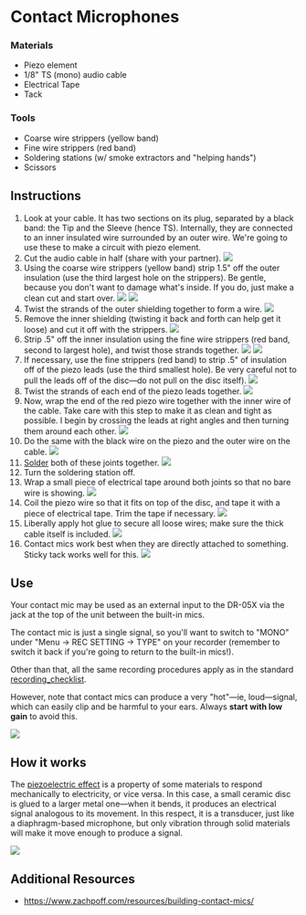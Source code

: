 # Contact Microphones

### Materials
- Piezo element
- 1/8" TS (mono) audio cable
- Electrical Tape
- Tack

### Tools
- Coarse wire strippers (yellow band)
- Fine wire strippers (red band)
- Soldering stations (w/ smoke extractors and "helping hands")
- Scissors

## Instructions
1. Look at your cable. It has two sections on its plug, separated by a black band: the Tip and the Sleeve (hence TS). Internally, they are connected to an inner insulated wire surrounded by an outer wire. We're going to use these to make a circuit with piezo element.
1. Cut the audio cable in half (share with your partner).
![](../contact_mics/media/contact_mic_1.jpg)
1. Using the coarse wire strippers (yellow band) strip 1.5" off the outer insulation (use the third largest hole on the strippers). Be gentle, because you don't want to damage what's inside. If you do, just make a clean cut and start over.
![](media/contact_mic_2.jpg)
![](media/contact_mic_3.jpg)
1. Twist the strands of the outer shielding together to form a wire. 
![](media/contact_mic_4.jpg)
1. Remove the inner shielding (twisting it back and forth can help get it loose) and cut it off with the strippers.
![](media/contact_mic_5.jpg)
1. Strip .5" off the inner insulation using the fine wire strippers (red band, second to largest hole), and twist those strands together.
![](media/contact_mic_6.jpg)
![](media/contact_mic_7.jpg)
1. If necessary, use the fine strippers (red band) to strip .5" of insulation off of the piezo leads (use the third smallest hole). Be very careful not to pull the leads off of the disc—do not pull on the disc itself).
![](media/contact_mic_8.jpg)
1. Twist the strands of each end of the piezo leads together.
![](media/contact_mic_9.jpg)
1. Now, wrap the end of the red piezo wire together with the inner wire of the cable. Take care with this step to make it as clean and tight as possible. I begin by crossing the leads at right angles and then turning them around each other.
![](media/contact_mic_10.jpg)
1. Do the same with the black wire on the piezo and the outer wire on the cable.
![](media/contact_mic_11.jpg)
1. [Solder](../soldering/soldering.md) both of these joints together.
![](media/contact_mic_12.jpg)
1. Turn the soldering station off.
1. Wrap a small piece of electrical tape around both joints so that no bare wire is showing.
![](media/contact_mic_13.jpg)
1. Coil the piezo wire so that it fits on top of the disc, and tape it with a piece of electrical tape. Trim the tape if necessary.
![](media/contact_mic_14.jpg)
1. Liberally apply hot glue to secure all loose wires; make sure the thick cable itself is included.
![](media/contact_mic_15.jpg)
1. Contact mics work best when they are directly attached to something. Sticky tack works well for this.
![](media/contact_mic_16.jpg)


## Use

Your contact mic may be used as an external input to the DR-05X via the jack at the top of the unit between the built-in mics.

The contact mic is just a single signal, so you'll want to switch to "MONO" under "Menu → REC SETTING → TYPE" on your recorder (remember to switch it back if you're going to return to the built-in mics!).

Other than that, all the same recording procedures apply as in the standard [recording_checklist](../workshops/recording_checklist.md).

However, note that contact mics can produce a very "hot"—ie, loud—signal, which can easily clip and be harmful to your ears. Always **start with low gain** to avoid this.

![](media/mono.jpg)


## How it works

The [piezoelectric effect](https://en.wikipedia.org/wiki/Piezoelectricity) is a property of some materials to respond mechanically to electricity, or vice versa. In this case, a small ceramic disc is glued to a larger metal one—when it bends, it produces an electrical signal analogous to its movement. In this respect, it is a transducer, just like a diaphragm-based microphone, but only vibration through solid materials will make it move enough to produce a signal.

![](media/piezo.jpg)


## Additional Resources

- https://www.zachpoff.com/resources/building-contact-mics/  


